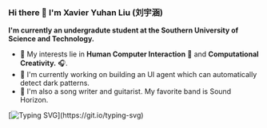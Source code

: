 ### Hi there 👋 I'm Xavier Yuhan Liu (刘宇涵)

**I'm currently an undergradute student at the Southern University of Science and Technology.**


- 🔬 My interests lie in **Human Computer Interaction** 🤖 and **Computational Creativity.** 🎧.
- 🔨 I'm currently working on building an UI agent which can automatically detect dark patterns.
- 🎼 I'm also a song writer and guitarist. My favorite band is Sound Horizon.

[![Typing SVG](https://readme-typing-svg.demolab.com?font=Fira+Code&size=12&pause=1000&color=2B3137&background=fafbfc&random=false&width=600&lines=Everyone+is+one+in+a+billion.;Trying+to+make+the+world+a+better+place.)](https://git.io/typing-svg)

